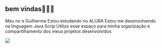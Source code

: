 ## bem vindas💟🚙📖
Meu no e Guilherme
Estou estudando no ALURA
Estou me desenvolvendo na linguagem Java Scrip
Utilizo esse espaço para minha organização e compartilhamento dos meus projetos desenvolvidos



![](https://media1.tenor.com/m/iplyu8YBTnkAAAAC/dragging.gif)
